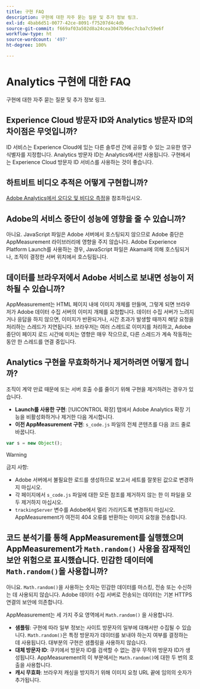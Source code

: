 ```yaml
---
title: 구현 FAQ
description: 구현에 대한 자주 묻는 질문 및 추가 정보 링크.
exl-id: 4bab6d51-0077-42ce-8091-f75207d4c4db
source-git-commit: f669af03a502d8a24cea3047b96ec7cba7c59e6f
workflow-type: ht
source-wordcount: '497'
ht-degree: 100%

---
```


# Analytics 구현에 대한 FAQ

구현에 대한 자주 묻는 질문 및 추가 정보 링크.

## Experience Cloud 방문자 ID와 Analytics 방문자 ID의 차이점은 무엇입니까?

ID 서비스는 Experience Cloud에 있는 다른 솔루션 간에 공유할 수 있는 고유한 영구 식별자를 지정합니다. Analytics 방문자 ID는 Analytics에서만 사용됩니다. 구현에서는 Experience Cloud 방문자 ID 서비스를 사용하는 것이 좋습니다.

## 하트비트 비디오 추적은 어떻게 구현합니까?

[Adobe Analytics에서 오디오 및 비디오 측정](https://experienceleague.adobe.com/docs/media-analytics/using/media-overview.html?lang=ko-KR)을 참조하십시오.

## Adobe의 서비스 중단이 성능에 영향을 줄 수 있습니까?

아니요. JavaScript 파일은 Adobe 서버에서 호스팅되지 않으므로 Adobe 중단은 AppMeasurement 라이브러리에 영향을 주지 않습니다. Adobe Experience Platform Launch를 사용하는 경우, JavaScript 파일은 Akamai에 의해 호스팅되거나, 조직이 결정한 서버 위치에서 호스팅됩니다.

## 데이터를 브라우저에서 Adobe 서비스로 보내면 성능이 저하될 수 있습니까?

AppMeasurement는 HTML 페이지 내에 이미지 개체를 만들며, 그렇게 되면 브라우저가 Adobe 데이터 수집 서버의 이미지 개체를 요청합니다. 데이터 수집 서버가 느려지거나 응답을 하지 않으면, 이미지가 반환되거나, 시간 초과가 발생할 때까지 해당 요청을 처리하는 스레드가 지연됩니다. 브라우저는 여러 스레드로 이미지를 처리하고, Adobe 중단이 페이지 로드 시간에 미치는 영향은 매우 작으므로, 다른 스레드가 계속 작동하는 동안 한 스레드를 연결 중입니다.

## Analytics 구현을 무효화하거나 제거하려면 어떻게 합니까?

조직이 계약 만료 때문에 또는 서버 호출 수를 줄이기 위해 구현을 제거하려는 경우가 있습니다.

* **Launch를 사용한 구현**: [!UICONTROL 확장] 탭에서 Adobe Analytics 확장 기능을 비활성화하거나 제거한 다음 게시합니다.
* **이전 AppMeasurement 구현**: `s_code.js` 파일의 전체 콘텐츠를 다음 코드 줄로 바꿉니다.

```js
var s = new Object();
```

>[!WARNING]
>
>금지 사항:
>
>* Adobe 서버에서 불필요한 로드를 생성하므로 보고서 세트를 잘못된 값으로 변경하지 마십시오.
>* 각 페이지에서 `s_code.js` 파일에 대한 모든 참조를 제거하지 않는 한 이 파일을 모두 제거하지 마십시오.
>* `trackingServer` 변수를 Adobe에서 멀리 가리키도록 변경하지 마십시오. AppMeasurement가 여전히 404 오류를 반환하는 이미지 요청을 전송합니다.


## 코드 분석기를 통해 AppMeasurement를 실행했으며 AppMeasurement가 `Math.random()` 사용을 잠재적인 보안 위험으로 표시했습니다. 민감한 데이터에 `Math.random()`을 사용합니까?

아니요. `Math.random()`을 사용하는 숫자는 민감한 데이터를 마스킹, 전송 또는 수신하는 데 사용되지 않습니다. Adobe 데이터 수집 서버로 전송되는 데이터는 기본 HTTPS 연결의 보안에 의존합니다. <!-- AN-173590 -->

AppMeasurement는 세 가지 주요 영역에서 `Math.random()` 을 사용합니다.

* **샘플링**: 구현에 따라 일부 정보는 사이트 방문자의 일부에 대해서만 수집될 수 있습니다. `Math.random()`은 특정 방문자가 데이터를 보내야 하는지 여부를 결정하는 데 사용됩니다. 대부분의 구현은 샘플링을 사용하지 않습니다.
* **대체 방문자 ID**: 쿠키에서 방문자 ID를 검색할 수 없는 경우 무작위 방문자 ID가 생성됩니다. AppMeasurement의 이 부분에서는 `Math.random()`에 대한 두 번의 호출을 사용합니다.
* **캐시 무효화**: 브라우저 캐싱을 방지하기 위해 이미지 요청 URL 끝에 임의의 숫자가 추가됩니다.
